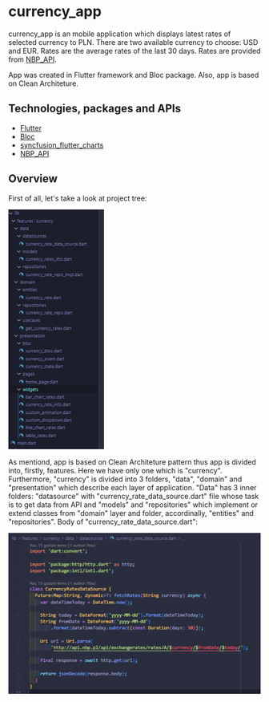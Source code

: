 # currency_app

currency_app is an mobile application which displays latest rates of selected currency to PLN. There are two available currency to choose: USD and EUR. Rates are the average rates of the last 30 days. Rates are provided from [NBP_API](http://api.nbp.pl/). 

App was created in Flutter framework and Bloc package. Also, app is based on Clean Architeture. 


## Technologies, packages and APIs

* [Flutter](https://flutter.dev/)
* [Bloc](https://pub.dev/packages/flutter_bloc)
* [syncfusion_flutter_charts](https://pub.dev/packages/syncfusion_flutter_charts)
* [NBP_API](http://api.nbp.pl/)


## Overview

First of all, let's take a look at project tree:

![project_tree](assets/readme/project_tree.png)


As mentiond, app is based on Clean Architeture pattern thus app is divided into, firstly, features. Here we have only one which is "currency". Furthermore, "currency" is divided into 3 folders, "data", "domain" and "presentation" which describe each layer of application. "Data" has 3 inner folders: "datasource" with "currency_rate_data_source.dart" file whose task is to get data from API and "models" and "repositories" which implement or extend classes from "domain" layer and folder, accordinally, "entities" and "repositories". Body of "currency_rate_data_source.dart":

![data_source_code](assets/readme/data_source_code.png)



